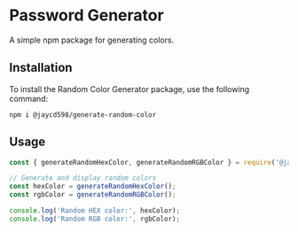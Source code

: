 # Password Generator

A simple npm package for generating colors.

## Installation

To install the Random Color Generator package, use the following command:

`npm i @jaycd598/generate-random-color`

## Usage

```jsx
const { generateRandomHexColor, generateRandomRGBColor } = require('@jaycd598/generate-random-color');

// Generate and display random colors
const hexColor = generateRandomHexColor();
const rgbColor = generateRandomRGBColor();

console.log('Random HEX color:', hexColor);
console.log('Random RGB color:', rgbColor);
```
